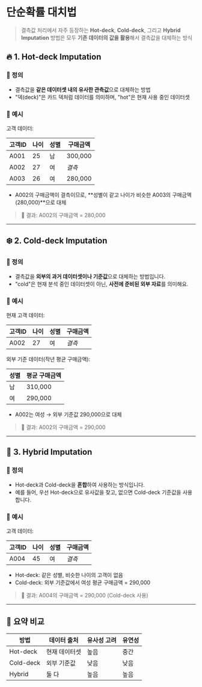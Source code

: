 # 단순확률 대치법

> 결측값 처리에서 자주 등장하는 **Hot-deck**, **Cold-deck**, 그리고 **Hybrid Imputation** 방법은
> 모두 **기존 데이터의 값을 활용**해서 결측값을 대체하는 방식


## 🔥 1. Hot-deck Imputation

### 📌 정의
- 결측값을 **같은 데이터셋 내의 유사한 관측값**으로 대체하는 방법
- "덱(deck)"은 카드 덱처럼 데이터를 의미하며, "hot"은 현재 사용 중인 데이터셋

### 🎯 예시
고객 데이터:

| 고객ID | 나이 | 성별 | 구매금액 |
|--------|------|------|----------|
| A001   | 25   | 남   | 300,000  |
| A002   | 27   | 여   | *결측*   |
| A003   | 26   | 여   | 280,000  |

- A002의 구매금액이 결측이므로, **성별이 같고 나이가 비슷한 A003의 구매금액(280,000)**으로 대체

> 🔄 결과: A002의 구매금액 = 280,000

---

## ❄️ 2. Cold-deck Imputation

### 📌 정의
- 결측값을 **외부의 과거 데이터셋이나 기준값**으로 대체하는 방법입니다.
- "cold"은 현재 분석 중인 데이터셋이 아닌, **사전에 준비된 외부 자료**를 의미해요.

### 🎯 예시
현재 고객 데이터:

| 고객ID | 나이 | 성별 | 구매금액 |
|--------|------|------|----------|
| A002   | 27   | 여   | *결측*   |

외부 기준 데이터(작년 평균 구매금액):

| 성별 | 평균 구매금액 |
|------|----------------|
| 남   | 310,000        |
| 여   | 290,000        |

- A002는 여성 → 외부 기준값 290,000으로 대체

> 🔄 결과: A002의 구매금액 = 290,000

---

## 🔀 3. Hybrid Imputation

### 📌 정의
- Hot-deck과 Cold-deck을 **혼합**하여 사용하는 방식입니다.
- 예를 들어, 우선 Hot-deck으로 유사값을 찾고, 없으면 Cold-deck 기준값을 사용합니다.

### 🎯 예시
고객 데이터:

| 고객ID | 나이 | 성별 | 구매금액 |
|--------|------|------|----------|
| A004   | 45   | 여   | *결측*   |

- Hot-deck: 같은 성별, 비슷한 나이의 고객이 없음
- Cold-deck: 외부 기준값에서 여성 평균 구매금액 = 290,000

> 🔄 결과: A004의 구매금액 = 290,000 (Cold-deck 사용)

---

## 🧠 요약 비교

| 방법 | 데이터 출처 | 유사성 고려 | 유연성 |
|------|--------------|--------------|--------|
| Hot-deck | 현재 데이터셋 | 높음 | 중간 |
| Cold-deck | 외부 기준값 | 낮음 | 낮음 |
| Hybrid | 둘 다 | 높음 | 높음 |

